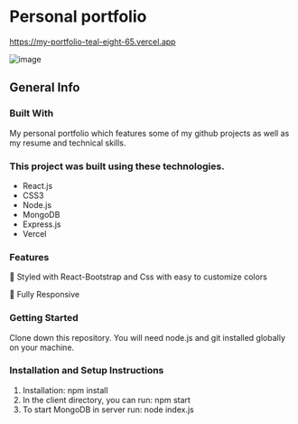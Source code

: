 # Personal portfolio
https://my-portfolio-teal-eight-65.vercel.app

![image](https://github.com/Alex13266/my_portfolio/assets/79878120/d5dd51ae-ac51-4ace-9228-27b67eda6a9e)

## General Info

### Built With
My personal portfolio which features some of my github projects as well as my resume and technical skills.

### This project was built using these technologies.
* React.js
* CSS3
* Node.js
* MongoDB
* Express.js
* Vercel

### Features
🎨 Styled with React-Bootstrap and Css with easy to customize colors

📱 Fully Responsive

### Getting Started
Clone down this repository. You will need node.js and git installed globally on your machine.

### Installation and Setup Instructions
1. Installation: npm install
2. In the client directory, you can run: npm start
3. To start MongoDB in server run: node index.js


